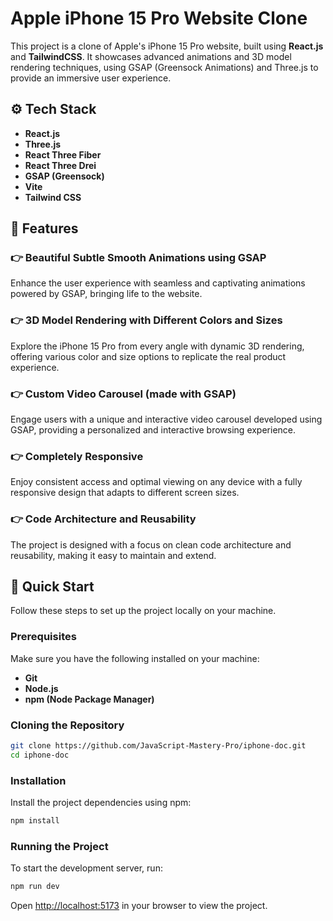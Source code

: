 # Apple iPhone 15 Pro Website Clone

This project is a clone of Apple's iPhone 15 Pro website, built using **React.js** and **TailwindCSS**. It showcases advanced animations and 3D model rendering techniques, using GSAP (Greensock Animations) and Three.js to provide an immersive user experience.

## ⚙️ Tech Stack

- **React.js**
- **Three.js**
- **React Three Fiber**
- **React Three Drei**
- **GSAP (Greensock)**
- **Vite**
- **Tailwind CSS**

## 🔋 Features

### 👉 Beautiful Subtle Smooth Animations using GSAP

Enhance the user experience with seamless and captivating animations powered by GSAP, bringing life to the website.

### 👉 3D Model Rendering with Different Colors and Sizes

Explore the iPhone 15 Pro from every angle with dynamic 3D rendering, offering various color and size options to replicate the real product experience.

### 👉 Custom Video Carousel (made with GSAP)

Engage users with a unique and interactive video carousel developed using GSAP, providing a personalized and interactive browsing experience.

### 👉 Completely Responsive

Enjoy consistent access and optimal viewing on any device with a fully responsive design that adapts to different screen sizes.

### 👉 Code Architecture and Reusability

The project is designed with a focus on clean code architecture and reusability, making it easy to maintain and extend.

## 🤸 Quick Start

Follow these steps to set up the project locally on your machine.

### Prerequisites

Make sure you have the following installed on your machine:

- **Git**
- **Node.js**
- **npm (Node Package Manager)**

### Cloning the Repository

```bash
git clone https://github.com/JavaScript-Mastery-Pro/iphone-doc.git
cd iphone-doc
```

### Installation

Install the project dependencies using npm:

```bash
npm install
```

### Running the Project

To start the development server, run:

```bash
npm run dev
```

Open [http://localhost:5173](http://localhost:5173) in your browser to view the project.
